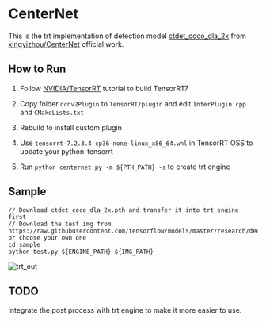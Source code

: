 # CenterNet

This is the trt implementation of detection model [ctdet_coco_dla_2x](https://drive.google.com/open?id=1pl_-ael8wERdUREEnaIfqOV_VF2bEVRT) from [xingyizhou/CenterNet](https://github.com/xingyizhou/CenterNet) official work. 

## How to Run

1. Follow [NVIDIA/TensorRT](https://github.com/NVIDIA/TensorRT) tutorial to build TensorRT7

2. Copy folder `dcnv2Plugin` to `TensorRT/plugin` and edit `InferPlugin.cpp` and `CMakeLists.txt`

3. Rebuild to install custom plugin

4. Use `tensorrt-7.2.3.4-cp36-none-linux_x86_64.whl` in TensorRT OSS to update your python-tensorrt

5. Run `python centernet.py -m ${PTH_PATH} -s` to create trt engine 

## Sample

```
// Download ctdet_coco_dla_2x.pth and transfer it into trt engine first
// Download the test img from https://raw.githubusercontent.com/tensorflow/models/master/research/deeplab/g3doc/img/image2.jpg or choose your own one
cd sample
python test.py ${ENGINE_PATH} ${IMG_PATH}
```
![trt_out](https://user-images.githubusercontent.com/47047345/119128637-7a878900-ba68-11eb-91ff-5dcc10f01b77.jpg)

## TODO

Integrate the post process with trt engine to make it more easier to use.